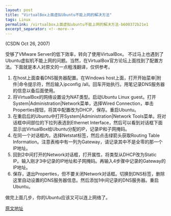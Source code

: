```yaml
---
layout: post
title: "VirtualBox上面虚拟Ubuntu不能上网的解决方法"
tags: Linux
permalink: /virtualbox上面虚拟ubuntu不能上网的解决方法-b600372b21e1
excerpt_separator: <!--more-->
---
```

(CSDN Oct 26, 2007)

受够了VMware Server的低下效率，转向了使用VirtualBox。 不过马上也遇到了Ubuntu虚拟机不能上网的问题。当然，在VirtualBox官方论坛上面找到了配置方法。下面就是本人对原文的一点粗浅翻译，仅供参考。
<!--more-->

1. 在host上面查看DNS服务器配置。在Windows host上面，打开开始菜单|附件|命令提示符，然后输入ipconfig /all。回车开始执行。用笔记录DNS服务器的信息以备后面使用。
1. 将VirtualBox的网络设置设为NAT类型。启动Ubuntu Linux guest。打开System|Administration|Network菜单，选择Wired Connection，单击Properties按钮，将其中配置改为DHCP，保存。重启Ubuntu。
1. 在重启后的Ubuntu中打开System|Administration|Network Tools菜单。将对话框中间部位的下拉列表选到Ethernet Interface，然后可以看到对话框下面显示出VirtualBox给Ubuntu分配的IP，记录IP和子网掩码。
1. 在同一个对话框内，选择Netstat标签，然后点击绿箭头获取Routing Table Information。注意表格中有一列为Gateway，请记录其中不是全零的那一个IP地址。
1. 回到2中间打开的Network对话框，打开属性，将类型从DHCP改为Static IP。输入刚才3中记录的IP地址和子网掩码。再输入4步骤中记录的Gateway的IP地址。
1. 保存，退出Properties，但不要关闭Network对话框。切换到DNS标签，删除这里自动设置的DNS服务器信息。然后添加1中间记录的DNS服务器。重启Ubuntu。

做完上面几步，你的Ubuntu应该又可以连上网络了。

[原文地址](http://forums.virtualbox.org/viewtopic.php?t=2430)

